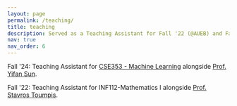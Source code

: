 ```yaml
---
layout: page
permalink: /teaching/
title: teaching
description: Served as a Teaching Assistant for Fall '22 (@AUEB) and Fall '24 (@Stony Brook University).
nav: true
nav_order: 6
---
```


Fall '24: Teaching Assistant for <a href="https://sites.google.com/view/cse512machinelearningfall2024/home">CSE353 - Machine Learning</a> alongside <a href="https://sites.google.com/site/yifansunwebsite/teaching-materials?authuser=0">Prof. Yifan Sun</a>.

Fall '22: Teaching Assistant for INF112-Mathematics I alongside <a href="http://pages.cs.aueb.gr/~toumpis/">Prof. Stavros Toumpis</a>.
